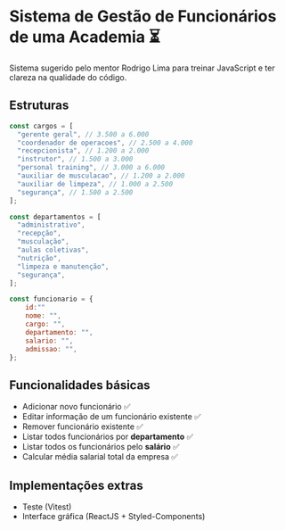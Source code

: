 # Sistema de Gestão de Funcionários de uma Academia ⏳

Sistema sugerido pelo mentor Rodrigo Lima para treinar JavaScript e ter clareza na qualidade do código.

## Estruturas

```javascript
const cargos = [
  "gerente geral", // 3.500 a 6.000
  "coordenador de operacoes", // 2.500 a 4.000
  "recepcionista", // 1.200 a 2.000
  "instrutor", // 1.500 a 3.000
  "personal training", // 3.000 a 6.000
  "auxiliar de musculacao", // 1.200 a 2.000
  "auxiliar de limpeza", // 1.000 a 2.500
  "segurança", // 1.500 a 2.500
];
```

```javascript
const departamentos = [
  "administrativo",
  "recepção",
  "musculação",
  "aulas coletivas",
  "nutrição",
  "limpeza e manutenção",
  "segurança",
];
```

```javascript
const funcionario = {
    id:""
    nome: "",
    cargo: "",
    departamento: "",
    salario: "",
    admissao: "",
};
```

## Funcionalidades básicas

- Adicionar novo funcionário ✅
- Editar informação de um funcionário existente ✅
- Remover funcionário existente ✅
- Listar todos funcionários por **departamento** ✅
- Listar todos os funcionários pelo **salário** ✅
- Calcular média salarial total da empresa ✅

## Implementações extras

- Teste (Vitest)
- Interface gráfica (ReactJS + Styled-Components)

